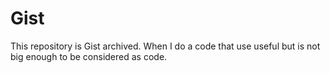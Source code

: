 # Gist
This repository is Gist archived. When I do a code that use useful but is not big enough to be considered as code.
